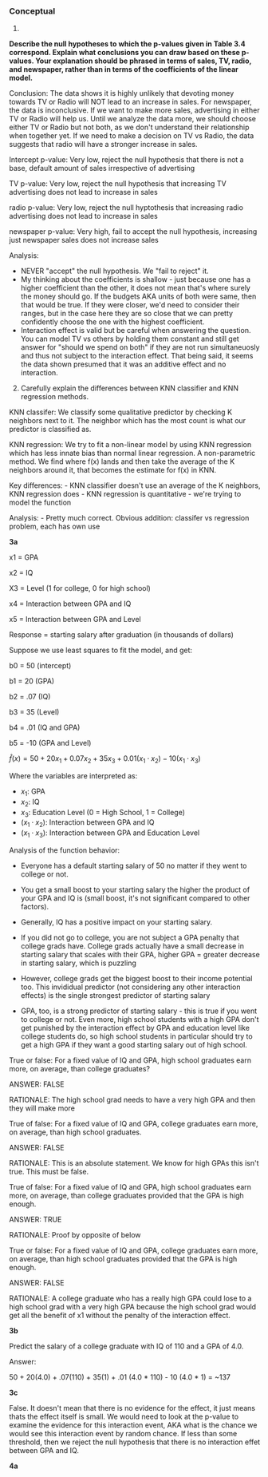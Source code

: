 ### Conceptual 

1. 

__Describe the null hypotheses to which the p-values given in Table 3.4
correspond. Explain what conclusions you can draw based on these
p-values. Your explanation should be phrased in terms of sales, TV,
radio, and newspaper, rather than in terms of the coefficients of the
linear model.__

Conclusion: The data shows it is highly unlikely that devoting money towards TV or Radio will NOT lead
to an increase in sales. For newspaper, the data is inconclusive. If we want to make more sales, advertising in either TV or Radio will help us. Until we analyze the data more, 
we should choose either TV or Radio but not both, as we don't understand their relationship when together yet. If we need to make a decision on TV vs Radio, the data suggests that radio will have a stronger increase in sales.

Intercept p-value: Very low, reject the null hypothesis that there is not a base, default amount of sales irrespective of advertising

TV p-value: Very low, reject the null hypothesis that increasing TV advertising does not lead to increase in sales

radio p-value: Very low, reject the null hyptothesis that increasing radio advertising does not lead to increase in sales

newspaper p-value: Very high, fail to accept the null hypothesis, increasing just newspaper sales does not increase sales


Analysis: 
- NEVER "accept" the null hypothesis. We "fail to reject" it. 
- My thinking about the coefficients is shallow - just because one has a higher coefficient than the other, it does not mean that's where surely the money should go. If the budgets 
AKA units of both were same, then that would be true. If they were closer, we'd need 
to consider their ranges, but in the case here they are so close that we can pretty confidently
choose the one with the highest coefficient.
- Interaction effect is valid but be careful when answering the question. You can model TV vs others by holding them constant and still get answer for "should we spend on both" if they are not run simultaneuosly and thus not subject to the interaction effect. That being said, 
it seems the data shown presumed that it was an additive effect and no interaction.

2. Carefully explain the differences between KNN classifier and KNN regression methods.

KNN classifer: We classify some qualitative predictor by checking K neighbors next to it. 
               The neighbor which has the most count is what our predictor is classified as.

KNN regression: We try to fit a non-linear model by using KNN regression which has less
                innate bias than normal linear regression. A non-parametric method.
                We find where f(x) lands and then take the average of the K neighbors 
                around it, that becomes the estimate for f(x) in KNN. 

Key differences: 
    - KNN classifier doesn't use an average of the K neighbors, KNN regression does
    - KNN regression is quantitative - we're trying to model the function

Analysis:
    - Pretty much correct. Obvious addition: classifer vs regression problem, each has own use


**3a**

x1 = GPA

x2 = IQ

X3 = Level (1 for college, 0 for high school)

x4 = Interaction between GPA and IQ 

x5 = Interaction between GPA and Level

Response = starting salary after graduation (in thousands of dollars)

Suppose we use least squares to fit the model, and get:

b0 = 50 (intercept)

b1 = 20 (GPA)

b2 = .07 (IQ)

b3 = 35 (Level)

b4 = .01 (IQ and GPA)

b5 = -10 (GPA and Level)

$\hat{f}(x) = 50 + 20x_1 + 0.07x_2 + 35x_3 + 0.01(x_1 \cdot x_2) - 10(x_1 \cdot x_3)$

Where the variables are interpreted as:

* $x_1$: GPA
* $x_2$: IQ
* $x_3$: Education Level (0 = High School, 1 = College)
* $(x_1 \cdot x_2)$: Interaction between GPA and IQ
* $(x_1 \cdot x_3)$: Interaction between GPA and Education Level


Analysis of the function behavior: 
- Everyone has a default 
starting salary of 50 no matter if they went to college or not.

- You get a small boost to your starting salary the higher the product of your GPA and IQ is (small boost, it's not significant compared to other factors).

- Generally, IQ has a positive impact on your starting salary. 

- If you did not go to college, you are not subject a GPA penalty that college grads have. College grads actually have a small decrease in starting salary 
that scales with their GPA, higher GPA = greater decrease in starting salary,
which is puzzling

- However, college grads get the biggest boost to their income potential too. This invididual predictor (not considering any other interaction effects) is the single strongest predictor of starting salary 

- GPA, too, is a strong predictor of starting salary - this is true if you went to college or not. Even more, high school students with a high GPA don't get punished by the interaction effect by GPA and education level like college students do, so high school students in particular should try to get a high GPA if they want a good starting salary out of high school.

True or false: For a fixed value of IQ and GPA, high school graduates earn
more, on average, than college graduates?

ANSWER: FALSE

RATIONALE: The high school grad needs to have a very high GPA and then they will make more

True of false: For a fixed value of IQ and GPA, college graduates earn
more, on average, than high school graduates.

ANSWER: FALSE

RATIONALE:  This is an absolute statement. We know for high GPAs this isn't true. This must be false.

True of false: For a fixed value of IQ and GPA, high school graduates earn
more, on average, than college graduates provided that the
GPA is high enough.

ANSWER: TRUE

RATIONALE: Proof by opposite of below

True or false: For a fixed value of IQ and GPA, college graduates earn
more, on average, than high school graduates provided that
the GPA is high enough.

ANSWER: FALSE

RATIONALE: A college graduate who has a really high GPA could lose to a high school grad with a very high GPA because the high school grad would get all the benefit of x1 without the penalty of the interaction effect. 


**3b**

Predict the salary of a college graduate with IQ of 110 and a
GPA of 4.0.

Answer:

50 + 20(4.0) + .07(110) + 35(1) + .01 (4.0 * 110) - 10 (4.0 * 1) = ~137


**3c**

False. It doesn't mean that there is no evidence for the effect, it just means thats the effect itself is small. We would need to look at the p-value to examine the evidence for this interaction event, AKA what is the chance we would see this interaction event by random chance. If less than some threshold, then we reject the null hypothesis that there is no interaction effet between GPA and IQ. 


**4a**



